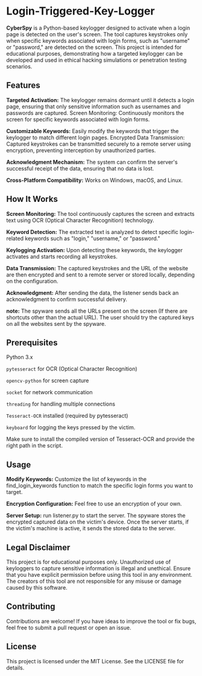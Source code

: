 # Login-Triggered-Key-Logger
**CyberSpy** is a Python-based keylogger designed to activate when a login page is detected on the user's screen. The tool captures keystrokes only when specific keywords associated with login forms, such as "username" or "password," are detected on the screen. This project is intended for educational purposes, demonstrating how a targeted keylogger can be developed and used in ethical hacking simulations or penetration testing scenarios.

## Features
**Targeted Activation:** The keylogger remains dormant until it detects a login page, ensuring that only sensitive information such as usernames and passwords are captured.
Screen Monitoring: Continuously monitors the screen for specific keywords associated with login forms.

**Customizable Keywords:** Easily modify the keywords that trigger the keylogger to match different login pages.
Encrypted Data Transmission: Captured keystrokes can be transmitted securely to a remote server using encryption, preventing interception by unauthorized parties.

**Acknowledgment Mechanism:** The system can confirm the server's successful receipt of the data, ensuring that no data is lost.

**Cross-Platform Compatibility:** Works on Windows, macOS, and Linux.

## How It Works
**Screen Monitoring:** The tool continuously captures the screen and extracts text using OCR (Optical Character Recognition) technology.

**Keyword Detection:** The extracted text is analyzed to detect specific login-related keywords such as "login," "username," or "password."

**Keylogging Activation:** Upon detecting these keywords, the keylogger activates and starts recording all keystrokes.

**Data Transmission:** The captured keystrokes and the URL of the website are then encrypted and sent to a remote server or stored locally, depending on the configuration.

**Acknowledgment:** After sending the data, the listener sends back an acknowledgment to confirm successful delivery.

**note:** The spyware sends all the URLs present on the screen (If there are shortcuts other than the actual URL). The user should try the captured keys on all the websites sent by the spyware.

## Prerequisites
Python 3.x

`pytesseract` for OCR (Optical Character Recognition)

`opencv-python` for screen capture

`socket` for network communication

`threading` for handling multiple connections

`Tesseract-OCR` installed (required by pytesseract)

`keyboard` for logging the keys pressed by the victim.

Make sure to install the compiled version of Tesseract-OCR and provide the right path in the script. 

## Usage
**Modify Keywords:** Customize the list of keywords in the find_login_keywords function to match the specific login forms you want to target.

**Encryption Configuration:** Feel free to use an encryption of your own.

**Server Setup:** run listener.py to start the server. The spyware stores the encrypted captured data on the victim's device. Once the server starts, if the victim's machine is active, it sends the stored data to the server.

## Legal Disclaimer
This project is for educational purposes only. Unauthorized use of keyloggers to capture sensitive information is illegal and unethical. Ensure that you have explicit permission before using this tool in any environment. The creators of this tool are not responsible for any misuse or damage caused by this software.

## Contributing
Contributions are welcome! If you have ideas to improve the tool or fix bugs, feel free to submit a pull request or open an issue.

## License
This project is licensed under the MIT License. See the LICENSE file for details.
